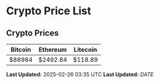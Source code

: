 # Crypto Price List

## Crypto Prices
| Bitcoin | Ethereum | Litecoin |
| ------- | -------- | -------- |
| $88984 | $2492.84 | $118.89 |
**Last Updated:** 2025-02-26 03:35 UTC
**Last Updated:** $DATE$
